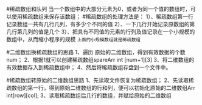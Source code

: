 #稀疏数组和队列
当一个数组中的大部分元素为0，或者为同一个值的数组时，可以使用稀疏数组来保存该数组；
#稀疏数组的处理方法是：
1）、稀疏数组第一行记录数组一共有几行几列，有多少个不同的值
2）、一下几行开始记录原数组的第几行第几列的值是几个
3）、把具有不同值的元素的行列及值记录在一个小规模的数组中，从而缩小程序的规模
`上面的小规模数组就是稀疏数组`

#二维数组换稀疏数组的思路
1、遍历 原始的二维数组，得到有效数据的个数num；
2、根据1就可以创建稀疏数组spareArr int [num+1][3]
3、将二维数组的有效数据存入到稀疏数组中；
4、然后将稀疏数组存盘到一个文件中。

#稀疏数组转原始的二维数组思路
1、先读取文件恢复为稀疏数组；
2、先读取稀疏数组的第一行，得到原始二维数组的行和列，便可以初始化原始的二维数组Arr int[row][col];
3、读取稀疏数组后几行的数组，并赋给原始的二维数组

